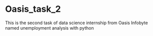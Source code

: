 # Oasis_task_2
This is the second task of data science internship from Oasis Infobyte named unemployment analysis with python
